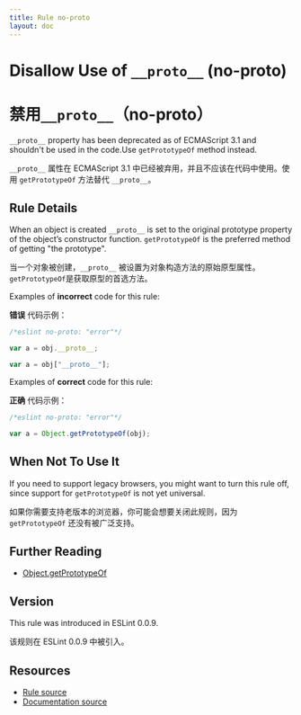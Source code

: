 ```yaml
---
title: Rule no-proto
layout: doc
---
```

<!-- Note: No pull requests accepted for this file. See README.md in the root directory for details. -->

# Disallow Use of `__proto__` (no-proto)

# 禁用`__proto__`（no-proto）

`__proto__` property has been deprecated as of ECMAScript 3.1 and shouldn't be used in the code.Use `getPrototypeOf` method instead.

`__proto__` 属性在 ECMAScript 3.1 中已经被弃用，并且不应该在代码中使用。使用 `getPrototypeOf` 方法替代 `__proto__`。

## Rule Details

When an object is created `__proto__` is set to the original prototype property of the object’s constructor function. `getPrototypeOf` is the preferred method of getting "the prototype".

当一个对象被创建，`__proto__` 被设置为对象构造方法的原始原型属性。`getPrototypeOf`是获取原型的首选方法。

Examples of **incorrect** code for this rule:

**错误** 代码示例：

```js
/*eslint no-proto: "error"*/

var a = obj.__proto__;

var a = obj["__proto__"];
```

Examples of **correct** code for this rule:

**正确** 代码示例：

```js
/*eslint no-proto: "error"*/

var a = Object.getPrototypeOf(obj);
```

## When Not To Use It

If you need to support legacy browsers, you might want to turn this rule off, since support for `getPrototypeOf` is not yet universal.

如果你需要支持老版本的浏览器，你可能会想要关闭此规则，因为 `getPrototypeOf` 还没有被广泛支持。

## Further Reading

* [Object.getPrototypeOf](http://ejohn.org/blog/objectgetprototypeof/)

## Version

This rule was introduced in ESLint 0.0.9.

该规则在 ESLint 0.0.9 中被引入。

## Resources

* [Rule source](https://github.com/eslint/eslint/tree/master/lib/rules/no-proto.js)
* [Documentation source](https://github.com/eslint/eslint/tree/master/docs/rules/no-proto.md)
